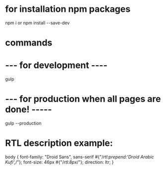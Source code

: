 
# for installation npm packages
 npm i
 or
 npm install --save-dev


 # commands
 # --- for development ----
 gulp

 # --- for production when all pages are done! -----
 gulp --production


 # RTL description example:
 body {
    font-family: "Droid Sans", sans-serif #{"/*rtl:prepend:'Droid Arabic Kufi',*/"};
    font-size: 46px #{"/*rtl:8px*/"};
    direction: ltr;
}



 







   


   


   






 








 

  


